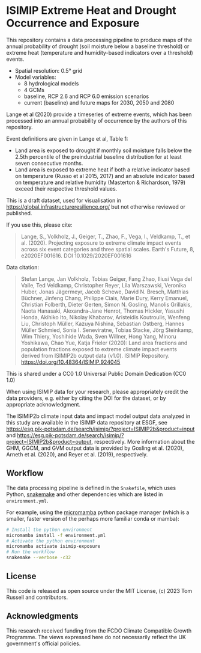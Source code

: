 # ISIMIP Extreme Heat and Drought Occurrence and Exposure

This repository contains a data processing pipeline to produce maps of the
annual probability of drought (soil moisture below a baseline threshold) or
extreme heat (temperature and humidity-based indicators over a threshold)
events.

- Spatial resolution: 0.5° grid
- Model variables:
  - 8 hydrological models
  - 4 GCMs
  - baseline, RCP 2.6 and RCP 6.0 emission scenarios
  - current (baseline) and future maps for 2030, 2050 and 2080

Lange et al (2020) provide a timeseries of extreme events, which has been
processed into an annual probability of occurrence by the authors of this
repository.

Event definitions are given in Lange et al, Table 1:

- Land area is exposed to drought if monthly soil moisture falls below the 2.5th
  percentile of the preindustrial baseline distribution for at least seven
  consecutive months.
- Land area is exposed to extreme heat if both a relative indicator based on
  temperature (Russo et al 2015, 2017) and an absolute indicator based on
  temperature and relative humidity (Masterton & Richardson, 1979) exceed their
  respective threshold values.

This is a draft dataset, used for visualisation in
https://global.infrastructureresilience.org/ but not otherwise reviewed or
published.

If you use this, please cite:

> Lange, S., Volkholz, J., Geiger, T., Zhao, F., Vega, I., Veldkamp, T., et al.
> (2020). Projecting exposure to extreme climate impact events across six event
> categories and three spatial scales. Earth's Future, 8, e2020EF001616. DOI
> 10.1029/2020EF001616

Data citation:

> Stefan Lange, Jan Volkholz, Tobias Geiger, Fang Zhao, Iliusi Vega del Valle,
> Ted Veldkamp, Christopher Reyer, Lila Warszawski, Veronika Huber, Jonas
> Jägermeyr, Jacob Schewe, David N. Bresch, Matthias Büchner, Jinfeng Chang,
> Philippe Ciais, Marie Dury, Kerry Emanuel, Christian Folberth, Dieter Gerten,
> Simon N. Gosling, Manolis Grillakis, Naota Hanasaki, Alexandra‐Jane Henrot,
> Thomas Hickler, Yasushi Honda, Akihiko Ito, Nikolay Khabarov, Aristeidis
> Koutroulis, Wenfeng Liu, Christoph Müller, Kazuya Nishina, Sebastian Ostberg,
> Hannes Müller Schmied, Sonia I. Seneviratne, Tobias Stacke, Jörg Steinkamp,
> Wim Thiery, Yoshihide Wada, Sven Willner, Hong Yang, Minoru Yoshikawa, Chao
> Yue, Katja Frieler (2020): Land area fractions and population fractions
> exposed to extreme climate impact events derived from ISIMIP2b output data
> (v1.0). ISIMIP Repository. https://doi.org/10.48364/ISIMIP.924045

This is shared under a CC0 1.0 Universal Public Domain Dedication (CC0 1.0)

When using ISIMIP data for your research, please appropriately credit the data
providers, e.g. either by citing the DOI for the dataset, or by appropriate
acknowledgment.

The ISIMIP2b climate input data and impact model output data analyzed in this
study are available in the ISIMIP data repository at ESGF, see
https://esg.pik-potsdam.de/search/isimip/?project=ISIMIP2b&product=input and
https://esg.pik-potsdam.de/search/isimip/?project=ISIMIP2b&product=output,
respectively. More information about the GHM, GGCM, and GVM output data is
provided by Gosling et al. (2020), Arneth et al. (2020), and Reyer et al.
(2019), respectively.

## Workflow

The data processing pipeline is defined in the `Snakefile`, which uses Python,
[snakemake](https://snakemake.readthedocs.io/en/stable/index.html) and other
dependencies which are listed in `environment.yml`.

For example, using the
[micromamba](https://mamba.readthedocs.io/en/latest/user_guide/micromamba.html)
python package manager (which is a smaller, faster version of the perhaps more
familiar conda or mamba):

```bash
# Install the python environment
micromamba install -f environment.yml
# Activate the python environment
micromamba activate isimip-exposure
# Run the workflow
snakemake --verbose -c32
```

## License

This code is released as open source under the MIT License, (c) 2023 Tom Russell
and contributors.

## Acknowledgments

This research received funding from the FCDO Climate Compatible Growth
Programme. The views expressed here do not necessarily reflect the UK
government's official policies.
